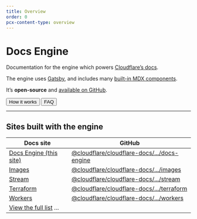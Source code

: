 ```yaml
---
title: Overview
order: 0
pcx-content-type: overview
---
```


# Docs Engine

<ContentColumn>

Documentation for the engine which powers [Cloudflare’s docs](https://github.com/cloudflare/cloudflare-docs).

The engine uses [Gatsby](https://www.gatsbyjs.com/), and includes many [built-in MDX components](/reference/markdown).

It’s **open-source** and [available on GitHub](https://github.com/cloudflare/cloudflare-docs-engine).

<ButtonGroup>
  <Button type="primary" href="/how-it-works">How it works</Button>
  <Button type="secondary" href="/faq">FAQ</Button>
</ButtonGroup>

***

## Sites built with the engine

<TableWrap>

| Docs site                                                             | GitHub                                                                                                                            |
|-----------------------------------------------------------------------|-----------------------------------------------------------------------------------------------------------------------------------|
| [Docs Engine (this site)](https://developers.cloudflare.com/docs-engine/) | [@cloudflare/cloudflare-docs/.../docs-engine](https://github.com/cloudflare/cloudflare-docs/tree/production/products/docs-engine) |
| [Images](https://developers.cloudflare.com/images)                    | [@cloudflare/cloudflare-docs/.../images](https://github.com/cloudflare/cloudflare-docs/tree/production/products/images)           |
| [Stream](https://developers.cloudflare.com/stream)                    | [@cloudflare/cloudflare-docs/.../stream](https://github.com/cloudflare/cloudflare-docs/tree/production/products/stream)           |
| [Terraform](https://developers.cloudflare.com/terraform)              | [@cloudflare/cloudflare-docs/.../terraform](https://github.com/cloudflare/cloudflare-docs/tree/production/products/terraform)     |
| [Workers](https://developers.cloudflare.com/workers)                  | [@cloudflare/cloudflare-docs/.../workers](https://github.com/cloudflare/cloudflare-docs/tree/production/products/workers)         |
| [View the full list](https://github.com/cloudflare/cloudflare-docs#products) ...                                                                                                                          |

</TableWrap>

</ContentColumn>
